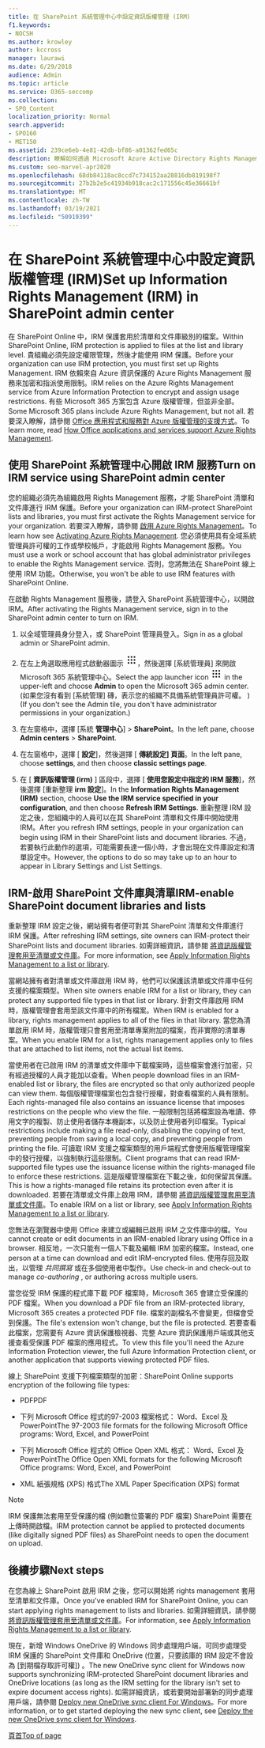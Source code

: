 ```yaml
---
title: 在 SharePoint 系統管理中心中設定資訊版權管理 (IRM)
f1.keywords:
- NOCSH
ms.author: krowley
author: kccross
manager: laurawi
ms.date: 6/29/2018
audience: Admin
ms.topic: article
ms.service: O365-seccomp
ms.collection:
- SPO_Content
localization_priority: Normal
search.appverid:
- SPO160
- MET150
ms.assetid: 239ce6eb-4e81-42db-bf86-a01362fed65c
description: 瞭解如何透過 Microsoft Azure Active Directory Rights Management Services (RMS) 使用 SharePoint Online IRM，以保護 SharePoint 清單和文件庫。
ms.custom: seo-marvel-apr2020
ms.openlocfilehash: 68db84118ac8ccd7c734152aa28816db819198f7
ms.sourcegitcommit: 27b2b2e5c41934b918cac2c171556c45e36661bf
ms.translationtype: MT
ms.contentlocale: zh-TW
ms.lasthandoff: 03/19/2021
ms.locfileid: "50919399"
---
```

# <a name="set-up-information-rights-management-irm-in-sharepoint-admin-center"></a><span data-ttu-id="fb932-103">在 SharePoint 系統管理中心中設定資訊版權管理 (IRM)</span><span class="sxs-lookup"><span data-stu-id="fb932-103">Set up Information Rights Management (IRM) in SharePoint admin center</span></span>

<span data-ttu-id="fb932-104">在 SharePoint Online 中，IRM 保護套用於清單和文件庫級別的檔案。</span><span class="sxs-lookup"><span data-stu-id="fb932-104">Within SharePoint Online, IRM protection is applied to files at the list and library level.</span></span> <span data-ttu-id="fb932-105">貴組織必須先設定權限管理，然後才能使用 IRM 保護。</span><span class="sxs-lookup"><span data-stu-id="fb932-105">Before your organization can use IRM protection, you must first set up Rights Management.</span></span> <span data-ttu-id="fb932-106">IRM 依賴來自 Azure 資訊保護的 Azure Rights Management 服務來加密和指派使用限制。</span><span class="sxs-lookup"><span data-stu-id="fb932-106">IRM relies on the Azure Rights Management service from Azure Information Protection to encrypt and assign usage restrictions.</span></span> <span data-ttu-id="fb932-107">有些 Microsoft 365 方案包含 Azure 版權管理，但並非全部。</span><span class="sxs-lookup"><span data-stu-id="fb932-107">Some Microsoft 365 plans include Azure Rights Management, but not all.</span></span> <span data-ttu-id="fb932-108">若要深入瞭解，請參閱 [Office 應用程式和服務對 Azure 版權管理的支援方式](/azure/information-protection/understand-explore/office-apps-services-support)。</span><span class="sxs-lookup"><span data-stu-id="fb932-108">To learn more, read [How Office applications and services support Azure Rights Management](/azure/information-protection/understand-explore/office-apps-services-support).</span></span>
  
## <a name="turn-on-irm-service-using-sharepoint-admin-center"></a><span data-ttu-id="fb932-109">使用 SharePoint 系統管理中心開啟 IRM 服務</span><span class="sxs-lookup"><span data-stu-id="fb932-109">Turn on IRM service using SharePoint admin center</span></span>

<span data-ttu-id="fb932-110">您的組織必須先為組織啟用 Rights Management 服務，才能 SharePoint 清單和文件庫進行 IRM 保護。</span><span class="sxs-lookup"><span data-stu-id="fb932-110">Before your organization can IRM-protect SharePoint lists and libraries, you must first activate the Rights Management service for your organization.</span></span> <span data-ttu-id="fb932-111">若要深入瞭解，請參閱 [啟用 Azure Rights Management](/information-protection/deploy-use/activate-service)。</span><span class="sxs-lookup"><span data-stu-id="fb932-111">To learn how see [Activating Azure Rights Management](/information-protection/deploy-use/activate-service).</span></span> <span data-ttu-id="fb932-112">您必須使用具有全域系統管理員許可權的工作或學校帳戶，才能啟用 Rights Management 服務。</span><span class="sxs-lookup"><span data-stu-id="fb932-112">You must use a work or school account that has global administrator privileges to enable the Rights Management service.</span></span> <span data-ttu-id="fb932-113">否則，您將無法在 SharePoint 線上使用 IRM 功能。</span><span class="sxs-lookup"><span data-stu-id="fb932-113">Otherwise, you won't be able to use IRM features with SharePoint Online.</span></span>
  
<span data-ttu-id="fb932-114">在啟動 Rights Management 服務後，請登入 SharePoint 系統管理中心，以開啟 IRM。</span><span class="sxs-lookup"><span data-stu-id="fb932-114">After activating the Rights Management service, sign in to the SharePoint admin center to turn on IRM.</span></span>
  
1. <span data-ttu-id="fb932-115">以全域管理員身分登入，或 SharePoint 管理員登入。</span><span class="sxs-lookup"><span data-stu-id="fb932-115">Sign in as a global admin or SharePoint admin.</span></span>
    
2. <span data-ttu-id="fb932-116">在左上角選取應用程式啟動器圖示 ![Office 365 中的應用程式啟動器圖示](../media/e5aee650-c566-4100-aaad-4cc2355d909f.png)，然後選擇 [系統管理員] 來開啟 Microsoft 365 系統管理中心。</span><span class="sxs-lookup"><span data-stu-id="fb932-116">Select the app launcher icon ![The app launcher icon in Office 365](../media/e5aee650-c566-4100-aaad-4cc2355d909f.png) in the upper-left and choose **Admin** to open the Microsoft 365 admin center.</span></span> <span data-ttu-id="fb932-117"> (如果您沒有看到 [系統管理] 磚，表示您的組織不具備系統管理員許可權。 ) </span><span class="sxs-lookup"><span data-stu-id="fb932-117">(If you don't see the Admin tile, you don't have administrator permissions in your organization.)</span></span> 
    
3. <span data-ttu-id="fb932-118">在左窗格中，選擇 [系統 **管理中心**] \> **SharePoint**。</span><span class="sxs-lookup"><span data-stu-id="fb932-118">In the left pane, choose **Admin centers** \> **SharePoint**.</span></span>
    
4. <span data-ttu-id="fb932-119">在左窗格中，選擇 [ **設定**]，然後選擇 [ **傳統設定] 頁面**。</span><span class="sxs-lookup"><span data-stu-id="fb932-119">In the left pane, choose **settings**, and then choose **classic settings page**.</span></span>
    
5. <span data-ttu-id="fb932-120">在 [ **資訊版權管理 (irm)** ] 區段中，選擇 [ **使用您設定中指定的 IRM 服務**]，然後選擇 [重新整理 **irm 設定**]。</span><span class="sxs-lookup"><span data-stu-id="fb932-120">In the **Information Rights Management (IRM)** section, choose **Use the IRM service specified in your configuration**, and then choose **Refresh IRM Settings**.</span></span> <span data-ttu-id="fb932-121">重新整理 IRM 設定之後，您組織中的人員可以在其 SharePoint 清單和文件庫中開始使用 IRM。</span><span class="sxs-lookup"><span data-stu-id="fb932-121">After you refresh IRM settings, people in your organization can begin using IRM in their SharePoint lists and document libraries.</span></span> <span data-ttu-id="fb932-122">不過，若要執行此動作的選項，可能需要長達一個小時，才會出現在文件庫設定和清單設定中。</span><span class="sxs-lookup"><span data-stu-id="fb932-122">However, the options to do so may take up to an hour to appear in Library Settings and List Settings.</span></span>
    
## <a name="irm-enable-sharepoint-document-libraries-and-lists"></a><span data-ttu-id="fb932-123">IRM-啟用 SharePoint 文件庫與清單</span><span class="sxs-lookup"><span data-stu-id="fb932-123">IRM-enable SharePoint document libraries and lists</span></span>
<span data-ttu-id="fb932-124"><a name="__toc220831191"> </a></span><span class="sxs-lookup"><span data-stu-id="fb932-124"><a name="__toc220831191"> </a></span></span>

<span data-ttu-id="fb932-125">重新整理 IRM 設定之後，網站擁有者便可對其 SharePoint 清單和文件庫進行 IRM 保護。</span><span class="sxs-lookup"><span data-stu-id="fb932-125">After refreshing IRM settings, site owners can IRM-protect their SharePoint lists and document libraries.</span></span> <span data-ttu-id="fb932-126">如需詳細資訊，請參閱 [將資訊版權管理套用至清單或文件庫](apply-irm-to-a-list-or-library.md)。</span><span class="sxs-lookup"><span data-stu-id="fb932-126">For more information, see [Apply Information Rights Management to a list or library](apply-irm-to-a-list-or-library.md).</span></span>
  
<span data-ttu-id="fb932-127">當網站擁有者對清單或文件庫啟用 IRM 時，他們可以保護該清單或文件庫中任何支援的檔案類型。</span><span class="sxs-lookup"><span data-stu-id="fb932-127">When site owners enable IRM for a list or library, they can protect any supported file types in that list or library.</span></span> <span data-ttu-id="fb932-128">針對文件庫啟用 IRM 時，版權管理會套用至該文件庫中的所有檔案。</span><span class="sxs-lookup"><span data-stu-id="fb932-128">When IRM is enabled for a library, rights management applies to all of the files in that library.</span></span> <span data-ttu-id="fb932-129">當您為清單啟用 IRM 時，版權管理只會套用至清單專案附加的檔案，而非實際的清單專案。</span><span class="sxs-lookup"><span data-stu-id="fb932-129">When you enable IRM for a list, rights management applies only to files that are attached to list items, not the actual list items.</span></span>
  
<span data-ttu-id="fb932-130">當使用者在已啟用 IRM 的清單或文件庫中下載檔案時，這些檔案會進行加密，只有經過授權的人員才能加以查看。</span><span class="sxs-lookup"><span data-stu-id="fb932-130">When people download files in an IRM-enabled list or library, the files are encrypted so that only authorized people can view them.</span></span> <span data-ttu-id="fb932-131">每個版權管理檔案也包含發行授權，對查看檔案的人員有限制。</span><span class="sxs-lookup"><span data-stu-id="fb932-131">Each rights-managed file also contains an issuance license that imposes restrictions on the people who view the file.</span></span> <span data-ttu-id="fb932-132">一般限制包括將檔案設為唯讀、停用文字的複製、防止使用者儲存本機副本，以及防止使用者列印檔案。</span><span class="sxs-lookup"><span data-stu-id="fb932-132">Typical restrictions include making a file read-only, disabling the copying of text, preventing people from saving a local copy, and preventing people from printing the file.</span></span> <span data-ttu-id="fb932-133">可讀取 IRM 支援之檔案類型的用戶端程式會使用版權管理檔案中的發行授權，以強制執行這些限制。</span><span class="sxs-lookup"><span data-stu-id="fb932-133">Client programs that can read IRM-supported file types use the issuance license within the rights-managed file to enforce these restrictions.</span></span> <span data-ttu-id="fb932-134">這是版權管理檔案在下載之後，如何保留其保護。</span><span class="sxs-lookup"><span data-stu-id="fb932-134">This is how a rights-managed file retains its protection even after it is downloaded.</span></span> <span data-ttu-id="fb932-135">若要在清單或文件庫上啟用 IRM，請參閱 [將資訊版權管理套用至清單或文件庫](apply-irm-to-a-list-or-library.md)。</span><span class="sxs-lookup"><span data-stu-id="fb932-135">To enable IRM on a list or library, see [Apply Information Rights Management to a list or library](apply-irm-to-a-list-or-library.md).</span></span>
  
<span data-ttu-id="fb932-136">您無法在瀏覽器中使用 Office 來建立或編輯已啟用 IRM 之文件庫中的檔。</span><span class="sxs-lookup"><span data-stu-id="fb932-136">You cannot create or edit documents in an IRM-enabled library using Office in a browser.</span></span> <span data-ttu-id="fb932-137">相反地，一次只能有一個人下載及編輯 IRM 加密的檔案。</span><span class="sxs-lookup"><span data-stu-id="fb932-137">Instead, one person at a time can download and edit IRM-encrypted files.</span></span> <span data-ttu-id="fb932-138">使用存回及取出，以管理  *共同撰寫*  或在多個使用者中製作。</span><span class="sxs-lookup"><span data-stu-id="fb932-138">Use check-in and check-out to manage  *co-authoring*  , or authoring across multiple users.</span></span> 
  
<span data-ttu-id="fb932-139">當您從受 IRM 保護的程式庫下載 PDF 檔案時，Microsoft 365 會建立受保護的 PDF 檔案。</span><span class="sxs-lookup"><span data-stu-id="fb932-139">When you download a PDF file from an IRM-protected library, Microsoft 365 creates a protected PDF file.</span></span> <span data-ttu-id="fb932-140">檔案的副檔名不會變更，但檔會受到保護。</span><span class="sxs-lookup"><span data-stu-id="fb932-140">The file's extension won't change, but the file is protected.</span></span> <span data-ttu-id="fb932-141">若要查看此檔案，您需要有 Azure 資訊保護檢視器、完整 Azure 資訊保護用戶端或其他支援查看受保護 PDF 檔案的應用程式。</span><span class="sxs-lookup"><span data-stu-id="fb932-141">To view this file you'll need the Azure Information Protection viewer, the full Azure Information Protection client, or another application that supports viewing protected PDF files.</span></span> 
  
<span data-ttu-id="fb932-142">線上 SharePoint 支援下列檔案類型的加密：</span><span class="sxs-lookup"><span data-stu-id="fb932-142">SharePoint Online supports encryption of the following file types:</span></span>
  
- <span data-ttu-id="fb932-143">PDF</span><span class="sxs-lookup"><span data-stu-id="fb932-143">PDF</span></span>
    
- <span data-ttu-id="fb932-144">下列 Microsoft Office 程式的97-2003 檔案格式： Word、Excel 及 PowerPoint</span><span class="sxs-lookup"><span data-stu-id="fb932-144">The 97-2003 file formats for the following Microsoft Office programs: Word, Excel, and PowerPoint</span></span>
    
- <span data-ttu-id="fb932-145">下列 Microsoft Office 程式的 Office Open XML 格式： Word、Excel 及 PowerPoint</span><span class="sxs-lookup"><span data-stu-id="fb932-145">The Office Open XML formats for the following Microsoft Office programs: Word, Excel, and PowerPoint</span></span>
    
- <span data-ttu-id="fb932-146">XML 紙張規格 (XPS) 格式</span><span class="sxs-lookup"><span data-stu-id="fb932-146">The XML Paper Specification (XPS) format</span></span>
 
> [!NOTE]
> <span data-ttu-id="fb932-147">IRM 保護無法套用至受保護的檔 (例如數位簽署的 PDF 檔案) SharePoint 需要在上傳時開啟檔。</span><span class="sxs-lookup"><span data-stu-id="fb932-147">IRM protection cannot be applied to protected documents (like digitally signed PDF files) as SharePoint needs to open the document on upload.</span></span> 

## <a name="next-steps"></a><span data-ttu-id="fb932-148">後續步驟</span><span class="sxs-lookup"><span data-stu-id="fb932-148">Next steps</span></span>
<span data-ttu-id="fb932-149"><a name="__toc220831191"> </a></span><span class="sxs-lookup"><span data-stu-id="fb932-149"><a name="__toc220831191"> </a></span></span>

<span data-ttu-id="fb932-150">在您為線上 SharePoint 啟用 IRM 之後，您可以開始將 rights management 套用至清單和文件庫。</span><span class="sxs-lookup"><span data-stu-id="fb932-150">Once you've enabled IRM for SharePoint Online, you can start applying rights management to lists and libraries.</span></span> <span data-ttu-id="fb932-151">如需詳細資訊，請參閱 [將資訊版權管理套用至清單或文件庫](apply-irm-to-a-list-or-library.md)。</span><span class="sxs-lookup"><span data-stu-id="fb932-151">For information, see [Apply Information Rights Management to a list or library](apply-irm-to-a-list-or-library.md).</span></span>
  
<span data-ttu-id="fb932-152">現在，新增 Windows OneDrive 的 Windows 同步處理用戶端，可同步處理受 IRM 保護的 SharePoint 文件庫和 OneDrive (位置，只要該庫的 IRM 設定不會設為 [到期檔存取許可權]) 。</span><span class="sxs-lookup"><span data-stu-id="fb932-152">The new OneDrive sync client for Windows now supports synchronizing IRM-protected SharePoint document libraries and OneDrive locations (as long as the IRM setting for the library isn't set to expire document access rights).</span></span> <span data-ttu-id="fb932-153">如需詳細資訊，或若要開始部署新的同步處理用戶端，請參閱 [Deploy new OneDrive sync client For Windows](/onedrive/deploy-on-windows)。</span><span class="sxs-lookup"><span data-stu-id="fb932-153">For more information, or to get started deploying the new sync client, see [Deploy the new OneDrive sync client for Windows](/onedrive/deploy-on-windows).</span></span>
  
[<span data-ttu-id="fb932-154">頁首</span><span class="sxs-lookup"><span data-stu-id="fb932-154">Top of page</span></span>](set-up-irm-in-sp-admin-center.md)